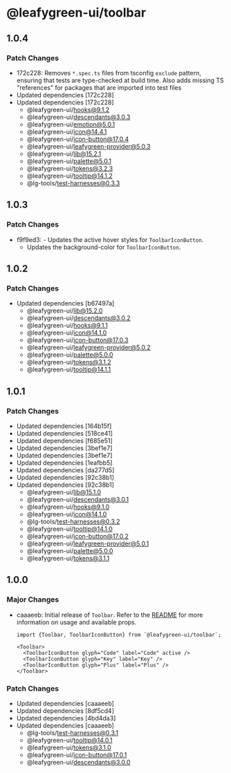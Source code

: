 # @leafygreen-ui/toolbar

## 1.0.4

### Patch Changes

- 172c228: Removes `*.spec.ts` files from tsconfig `exclude` pattern, ensuring that tests are type-checked at build time.
  Also adds missing TS "references" for packages that are imported into test files
- Updated dependencies [172c228]
- Updated dependencies [172c228]
  - @leafygreen-ui/hooks@9.1.2
  - @leafygreen-ui/descendants@3.0.3
  - @leafygreen-ui/emotion@5.0.1
  - @leafygreen-ui/icon@14.4.1
  - @leafygreen-ui/icon-button@17.0.4
  - @leafygreen-ui/leafygreen-provider@5.0.3
  - @leafygreen-ui/lib@15.2.1
  - @leafygreen-ui/palette@5.0.1
  - @leafygreen-ui/tokens@3.2.3
  - @leafygreen-ui/tooltip@14.1.2
  - @lg-tools/test-harnesses@0.3.3

## 1.0.3

### Patch Changes

- f9f9ed3: - Updates the active hover styles for `ToolbarIconButton`.
  - Updates the background-color for `ToolbarIconButton`.

## 1.0.2

### Patch Changes

- Updated dependencies [b67497a]
  - @leafygreen-ui/lib@15.2.0
  - @leafygreen-ui/descendants@3.0.2
  - @leafygreen-ui/hooks@9.1.1
  - @leafygreen-ui/icon@14.1.0
  - @leafygreen-ui/icon-button@17.0.3
  - @leafygreen-ui/leafygreen-provider@5.0.2
  - @leafygreen-ui/palette@5.0.0
  - @leafygreen-ui/tokens@3.1.2
  - @leafygreen-ui/tooltip@14.1.1

## 1.0.1

### Patch Changes

- Updated dependencies [164b15f]
- Updated dependencies [518ce41]
- Updated dependencies [f685e51]
- Updated dependencies [3bef1e7]
- Updated dependencies [3bef1e7]
- Updated dependencies [1eafbb5]
- Updated dependencies [da277d5]
- Updated dependencies [92c38b1]
- Updated dependencies [92c38b1]
  - @leafygreen-ui/lib@15.1.0
  - @leafygreen-ui/descendants@3.0.1
  - @leafygreen-ui/hooks@9.1.0
  - @leafygreen-ui/icon@14.1.0
  - @lg-tools/test-harnesses@0.3.2
  - @leafygreen-ui/tooltip@14.1.0
  - @leafygreen-ui/icon-button@17.0.2
  - @leafygreen-ui/leafygreen-provider@5.0.1
  - @leafygreen-ui/palette@5.0.0
  - @leafygreen-ui/tokens@3.1.1

## 1.0.0

### Major Changes

- caaaeeb: Initial release of `Toolbar`. Refer to the [README](https://github.com/mongodb/leafygreen-ui/tree/main/packages/toolbar/README.md) for more information on usage and available props.

  ```tsx
  import {Toolbar, ToolbarIconButton} from `@leafygreen-ui/toolbar`;

  <Toolbar>
    <ToolbarIconButton glyph="Code" label="Code" active />
    <ToolbarIconButton glyph="Key" label="Key" />
    <ToolbarIconButton glyph="Plus" label="Plus" />
  </Toolbar>
  ```

### Patch Changes

- Updated dependencies [caaaeeb]
- Updated dependencies [8df5cd4]
- Updated dependencies [4bd4da3]
- Updated dependencies [caaaeeb]
  - @lg-tools/test-harnesses@0.3.1
  - @leafygreen-ui/tooltip@14.0.1
  - @leafygreen-ui/tokens@3.1.0
  - @leafygreen-ui/icon-button@17.0.1
  - @leafygreen-ui/descendants@3.0.0
